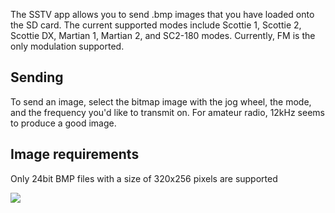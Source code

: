 The SSTV app allows you to send .bmp images that you have loaded onto the SD card. The current supported modes include Scottie 1, Scottie 2, Scottie DX, Martian 1, Martian 2, and SC2-180 modes. Currently, FM is the only modulation supported. 

## Sending
To send an image, select the bitmap image with the jog wheel, the mode, and the frequency you'd like to transmit on. For amateur radio, 12kHz seems to produce a good image.

## Image requirements
Only 24bit BMP files with a size of 320x256 pixels are supported

![](https://imgur.com/a/sRqVuE4)